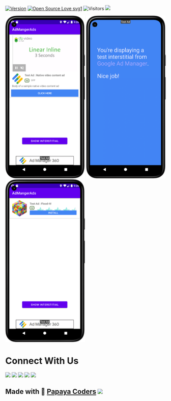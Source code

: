 [![Version](https://img.shields.io/badge/version-1.0.1-green.svg)](https://shields.io/)
[![Open Source Love svg1](https://badges.frapsoft.com/os/v1/open-source.svg?v=103)](https://github.com/ellerbrock/open-source-badges/)
![Visitors](https://visitor-badge.glitch.me/badge?page_id=1902shubh) 
<a href="https://rzp.io/i/szhJHOPQX"> <img src="https://img.shields.io/badge/Donate-Razorpay-green" /></a>



 <img src="https://raw.githubusercontent.com/1902shubh/AdMangerAds/master/Screenshot_20221117_092654.png" width="250"  alt="DEMO"/>
 
 <img src="https://raw.githubusercontent.com/1902shubh/AdMangerAds/master/Screenshot_20221117_092706.png" width="250"  alt="DEMO"/>
 
 <img src="https://raw.githubusercontent.com/1902shubh/AdMangerAds/master/Screenshot_20221117_092821.png" width="250"  alt="DEMO"/>

<br/>

# Connect With Us
<a href="https://www.youtube.com/papayacoders"> <img src="https://img.shields.io/badge/YouTube-Papaya%20Coders-orange" /></a>
<a href="https://t.me/papaya_coders"> <img src="https://img.shields.io/badge/Telegram-Papaya%20Coders-orange" /></a>
<a href="https://www.instagram.com/papayacoders"> <img src="https://img.shields.io/badge/Instagram-Papaya%20Coders-orange" /></a>
<a href="https://www.twitter.com/papayacoders"> <img src="https://img.shields.io/badge/Twitter-Papaya%20Coders-orange" /></a>
<a href="https://www.linkedin.com/company/papayacoders/"> <img src="https://img.shields.io/badge/LinkedIn-Papaya%20Coders-orange" /></a>

## Made with :sparkling_heart: [Papaya Coders](https://papayacoders.in/)      <a href="https://rzp.io/i/szhJHOPQX"> <img src="https://img.shields.io/badge/Donate-Razorpay-green" /></a>
